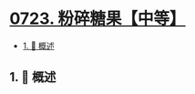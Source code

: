 # [0723. 粉碎糖果【中等】](https://github.com/tnotesjs/TNotes.leetcode/tree/main/notes/0723.%20%E7%B2%89%E7%A2%8E%E7%B3%96%E6%9E%9C%E3%80%90%E4%B8%AD%E7%AD%89%E3%80%91)

<!-- region:toc -->

- [1. 📝 概述](#1--概述)

<!-- endregion:toc -->

## 1. 📝 概述
